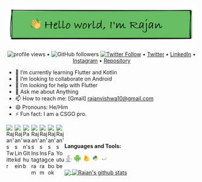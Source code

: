 
![image](https://github.com/rajanvishwa10/rajanvishwa10/blob/master/87083194-cec5b800-c25e-11ea-85b4-0bebc4374e07.png)

<p align="center">
  <img src="https://gpvc.arturio.dev/rajanvishwa10" alt="profile views"> •  
<img alt="GitHub followers" src="https://img.shields.io/github/followers/rajanvishwa10?label=rajan&style=social">
  <a href="https://twitter.com/intent/follow?screen_name=rajanvishwa_10&tw_p=followbutton"><img alt="Twitter Follow" src="https://img.shields.io/twitter/follow/rajanvishwa_10?label=rajan&style=social"></a>  •
  <a href="https://twitter.com/intent/follow?screen_name=rajanvishwa_10&tw_p=followbutton">Twitter</a> •
  <a href="https://www.linkedin.com/in/rajanv049/">LinkedIn</a> •
  <a href="https://www.instagram.com/rajanvishwa_10/">Instagram</a> •
  <a href="https://github.com/rajanvishwa10?tab=repositories">Repository</a> 
</p>


- 🌱 I’m currently learning Flutter and Kotlin
- 👯 I’m looking to collaborate on Android
- 🤔 I’m looking for help with Flutter
- 💬 Ask me about Anything
- 📫 How to reach me: [Gmail] rajanvishwa10@gmail.com
- 😄 Pronouns: He/Him
- ⚡ Fun fact: I am a CSGO pro.

<a href="https://twitter.com/rajanvishwa_10">
  <img align="left" alt="Rajan's Twitter" width="22px" src="https://cdn.jsdelivr.net/npm/simple-icons@v3/icons/twitter.svg" />
</a>
<a href="https://linkedin.com/in/rajanv049">
  <img align="left" alt="Rajan's Linkdein" width="22px" src="https://cdn.jsdelivr.net/npm/simple-icons@v3/icons/linkedin.svg" />
</a>
<a href="https://github.com/rajanvishwa10">
  <img align="left" alt="Pawan's Github" width="22px" src="https://cdn.jsdelivr.net/npm/simple-icons@v3/icons/github.svg" />
</a>
<a href="https://instagram.com/rajanvishwa_10/">
  <img align="left" alt="Rajan's Instagram" width="22px" src="https://cdn.jsdelivr.net/npm/simple-icons@v3/icons/instagram.svg" />
</a>
<a href="https://instagram.com/rajanvishwa10/">
  <img align="left" alt="Rajan's Instagram" width="22px" src="https://cdn.jsdelivr.net/npm/simple-icons@v3/icons/instagram.svg" />
</a>
<a href="https://www.facebook.com/rajan.vishwakarma.921/">
  <img align="left" alt="Rajan's Facebook" width="22px" src="https://cdn.jsdelivr.net/npm/simple-icons@v3/icons/facebook.svg" />
</a>
<a href="https://www.youtube.com/channel/UC-TkQ_m3NhknENFcN2IzZHw?view_as=subscriber/">
  <img align="left" alt="Rajan's Youtube" width="22px" src="https://cdn.jsdelivr.net/npm/simple-icons@v3/icons/youtube.svg" />
</a>

<br/>
<br/>

**Languages and Tools:**  

<code><img height="20" src="https://raw.githubusercontent.com/github/explore/80688e429a7d4ef2fca1e82350fe8e3517d3494d/topics/java/java.png"></code>
<code><img height="20" src="https://raw.githubusercontent.com/github/explore/80688e429a7d4ef2fca1e82350fe8e3517d3494d/topics/android/android.png"></code>
<code><img height="20" src="https://raw.githubusercontent.com/github/explore/80688e429a7d4ef2fca1e82350fe8e3517d3494d/topics/firebase/firebase.png"></code>
<code><img height="20" src="https://raw.githubusercontent.com/github/explore/80688e429a7d4ef2fca1e82350fe8e3517d3494d/topics/python/python.png"></code>
<code><img height="20" src="https://raw.githubusercontent.com/github/explore/80688e429a7d4ef2fca1e82350fe8e3517d3494d/topics/mysql/mysql.png"></code>

<a href="https://github.com/rajanvishwa10">
  <img align="center" src="https://github-readme-stats.vercel.app/api/top-langs/?username=rajanvishwa10&theme=dark&hide_langs_below=1" />
</a>
<a href="https://github.com/rajanvishwa10">
 <img align="center" src="https://github-readme-stats.vercel.app/api?username=rajanvishwa10&show_icons=true&theme=dark&line_height=27" alt="Rajan's github stats" />
</a>

